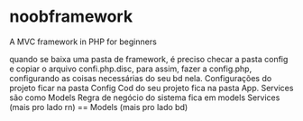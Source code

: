 # noobframework
 A MVC framework in PHP for beginners

quando se baixa uma pasta de framework, é preciso checar a pasta config e copiar o arquivo confi.php.disc, para assim, fazer a config.php, configurando as coisas necessárias do seu bd nela.
Configurações do projeto ficar na pasta Config
Cod do seu projeto fica na pasta App.
Services são como Models
Regra de negócio do sistema fica em models
Services (mais pro lado rn) == Models (mais pro lado bd)